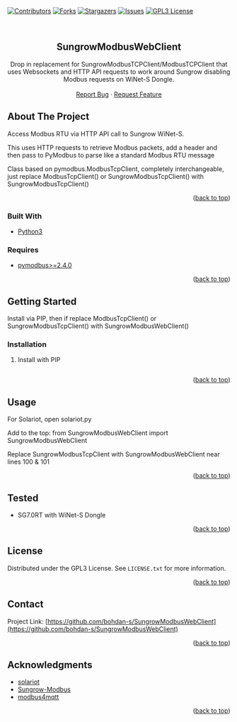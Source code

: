<div id="top"></div>

[![Contributors][contributors-shield]][contributors-url]
[![Forks][forks-shield]][forks-url]
[![Stargazers][stars-shield]][stars-url]
[![Issues][issues-shield]][issues-url]
[![GPL3 License][license-shield]][license-url]

<br />
<div align="center">

<h2 align="center">SungrowModbusWebClient</h3>

  <p align="center">
    Drop in replacement for SungrowModbusTCPClient/ModbusTCPClient that uses Websockets and HTTP API requests to work around Sungrow disabling Modbus requests on WiNet-S Dongle. 
    <br />
    <br />
    <a href="https://github.com/bohdan-s/SungrowModbusWebClient/issues">Report Bug</a>
    ·
    <a href="https://github.com/bohdan-s/SungrowModbusWebClient/issues">Request Feature</a>
  </p>
</div>

<!-- ABOUT THE PROJECT -->
## About The Project
Access Modbus RTU via HTTP API call to Sungrow WiNet-S. 

This uses HTTP requests to retrieve Modbus packets, add a header and then pass to PyModbus to parse like a standard Modbus RTU message

Class based on pymodbus.ModbusTcpClient, completely interchangeable, just replace ModbusTcpClient() or SungrowModbusTcpClient() with SungrowModbusTcpClient()

<p align="right">(<a href="#top">back to top</a>)</p>

### Built With

* [Python3](https://www.python.org/)

### Requires
* [pymodbus>=2.4.0](https://pypi.org/project/pymodbus/)

<p align="right">(<a href="#top">back to top</a>)</p>

<!-- GETTING STARTED -->
## Getting Started

Install via PIP, then if replace ModbusTcpClient() or SungrowModbusTcpClient() with SungrowModbusWebClient()

### Installation

1. Install with PIP
   ```pip install SungrowModbusWebClient
   ```

<p align="right">(<a href="#top">back to top</a>)</p>



<!-- USAGE EXAMPLES -->
## Usage

For Solariot, open solariot.py

Add to the top: from SungrowModbusWebClient import SungrowModbusWebClient

Replace SungrowModbusTcpClient with SungrowModbusWebClient near lines 100 & 101

<p align="right">(<a href="#top">back to top</a>)</p>


## Tested
* SG7.0RT with WiNet-S Dongle

<p align="right">(<a href="#top">back to top</a>)</p>


<!-- LICENSE -->
## License

Distributed under the GPL3 License. See `LICENSE.txt` for more information.

<p align="right">(<a href="#top">back to top</a>)</p>


<!-- CONTACT -->
## Contact

Project Link: [https://github.com/bohdan-s/SungrowModbusWebClient](https://github.com/bohdan-s/SungrowModbusWebClient)

<p align="right">(<a href="#top">back to top</a>)</p>


<!-- ACKNOWLEDGMENTS -->
## Acknowledgments

* [solariot](https://github.com/meltaxa/solariot)
* [Sungrow-Modbus](https://github.com/rpvelloso/Sungrow-Modbus)
* [modbus4mqtt](https://github.com/tjhowse/modbus4mqtt)

<p align="right">(<a href="#top">back to top</a>)</p>



<!-- MARKDOWN LINKS & IMAGES -->
<!-- https://www.markdownguide.org/basic-syntax/#reference-style-links -->
[contributors-shield]: https://img.shields.io/github/contributors/bohdan-s/SungrowModbusWebClient.svg?style=for-the-badge
[contributors-url]: https://github.com/bohdan-s/SungrowModbusWebClient/graphs/contributors
[forks-shield]: https://img.shields.io/github/forks/bohdan-s/SungrowModbusWebClient.svg?style=for-the-badge
[forks-url]: https://github.com/bohdan-s/SungrowModbusWebClient/network/members
[stars-shield]: https://img.shields.io/github/stars/bohdan-s/SungrowModbusWebClient.svg?style=for-the-badge
[stars-url]: https://github.com/bohdan-s/SungrowModbusWebClient/stargazers
[issues-shield]: https://img.shields.io/github/issues/bohdan-s/SungrowModbusWebClient.svg?style=for-the-badge
[issues-url]: https://github.com/bohdan-s/SungrowModbusWebClient/issues
[license-shield]: https://img.shields.io/github/license/bohdan-s/SungrowModbusWebClient.svg?style=for-the-badge
[license-url]: https://github.com/bohdan-s/SungrowModbusWebClient/blob/main/LICENSE.txt